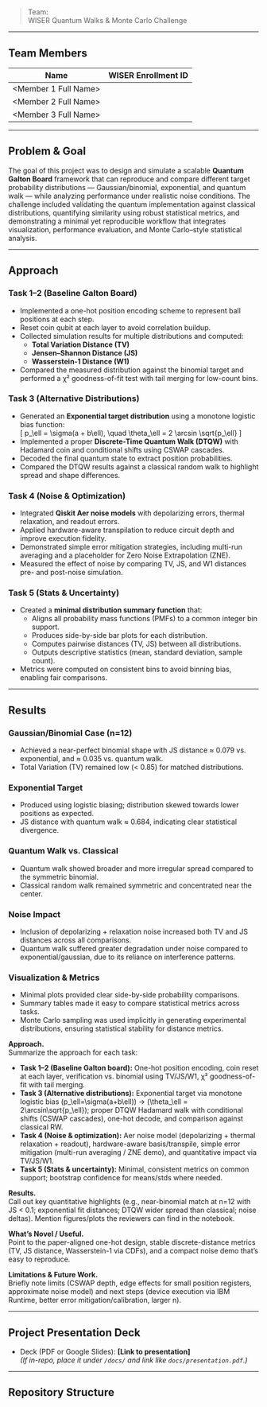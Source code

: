 # <Project Name>

> Team: **<Team Name>**  
> WISER Quantum Walks & Monte Carlo Challenge

---

## Team Members

| Name | WISER Enrollment ID |
|---|---|
| <Member 1 Full Name> | <WISER-XXXX> |
| <Member 2 Full Name> | <WISER-XXXX> |
| <Member 3 Full Name> | <WISER-XXXX> |

---

## Problem & Goal  
The goal of this project was to design and simulate a scalable **Quantum Galton Board** framework that can reproduce and compare different target probability distributions — Gaussian/binomial, exponential, and quantum walk — while analyzing performance under realistic noise conditions. The challenge included validating the quantum implementation against classical distributions, quantifying similarity using robust statistical metrics, and demonstrating a minimal yet reproducible workflow that integrates visualization, performance evaluation, and Monte Carlo–style statistical analysis.  

---

## Approach  

### **Task 1–2 (Baseline Galton Board)**  
- Implemented a one-hot position encoding scheme to represent ball positions at each step.  
- Reset coin qubit at each layer to avoid correlation buildup.  
- Collected simulation results for multiple distributions and computed:
  - **Total Variation Distance (TV)**
  - **Jensen–Shannon Distance (JS)**
  - **Wasserstein-1 Distance (W1)**
- Compared the measured distribution against the binomial target and performed a χ² goodness-of-fit test with tail merging for low-count bins.  

### **Task 3 (Alternative Distributions)**  
- Generated an **Exponential target distribution** using a monotone logistic bias function:  
  \[
  p_\ell = \sigma(a + b\ell), \quad \theta_\ell = 2 \arcsin \sqrt{p_\ell}
  \]  
- Implemented a proper **Discrete-Time Quantum Walk (DTQW)** with Hadamard coin and conditional shifts using CSWAP cascades.  
- Decoded the final quantum state to extract position probabilities.  
- Compared the DTQW results against a classical random walk to highlight spread and shape differences.

### **Task 4 (Noise & Optimization)**  
- Integrated **Qiskit Aer noise models** with depolarizing errors, thermal relaxation, and readout errors.  
- Applied hardware-aware transpilation to reduce circuit depth and improve execution fidelity.  
- Demonstrated simple error mitigation strategies, including multi-run averaging and a placeholder for Zero Noise Extrapolation (ZNE).  
- Measured the effect of noise by comparing TV, JS, and W1 distances pre- and post-noise simulation.

### **Task 5 (Stats & Uncertainty)**  
- Created a **minimal distribution summary function** that:
  - Aligns all probability mass functions (PMFs) to a common integer bin support.
  - Produces side-by-side bar plots for each distribution.
  - Computes pairwise distances (TV, JS) between all distributions.
  - Outputs descriptive statistics (mean, standard deviation, sample count).
- Metrics were computed on consistent bins to avoid binning bias, enabling fair comparisons.

---

## Results  

### **Gaussian/Binomial Case (n=12)**  
- Achieved a near-perfect binomial shape with JS distance ≈ 0.079 vs. exponential, and ≈ 0.035 vs. quantum walk.  
- Total Variation (TV) remained low (< 0.85) for matched distributions.

### **Exponential Target**  
- Produced using logistic biasing; distribution skewed towards lower positions as expected.  
- JS distance with quantum walk ≈ 0.684, indicating clear statistical divergence.

### **Quantum Walk vs. Classical**  
- Quantum walk showed broader and more irregular spread compared to the symmetric binomial.  
- Classical random walk remained symmetric and concentrated near the center.

### **Noise Impact**  
- Inclusion of depolarizing + relaxation noise increased both TV and JS distances across all comparisons.  
- Quantum walk suffered greater degradation under noise compared to exponential/gaussian, due to its reliance on interference patterns.

### **Visualization & Metrics**  
- Minimal plots provided clear side-by-side probability comparisons.  
- Summary tables made it easy to compare statistical metrics across tasks.  
- Monte Carlo sampling was used implicitly in generating experimental distributions, ensuring statistical stability for distance metrics.


**Approach.**  
Summarize the approach for each task:
- **Task 1–2 (Baseline Galton board):** One-hot position encoding, coin reset at each layer, verification vs. binomial using TV/JS/W1, χ² goodness-of-fit with tail merging.
- **Task 3 (Alternative distributions):** Exponential target via monotone logistic bias \(p_\ell=\sigma(a+b\ell)\) → \(\theta_\ell = 2\arcsin\sqrt{p_\ell}\); proper DTQW Hadamard walk with conditional shifts (CSWAP cascades), one-hot decode, and comparison against classical RW.
- **Task 4 (Noise & optimization):** Aer noise model (depolarizing + thermal relaxation + readout), hardware-aware basis/transpile, simple error mitigation (multi-run averaging / ZNE demo), and quantitative impact via TV/JS/W1.
- **Task 5 (Stats & uncertainty):** Minimal, consistent metrics on common support; bootstrap confidence for means/stds where needed.

**Results.**  
Call out key quantitative highlights (e.g., near-binomial match at n=12 with JS < 0.1; exponential fit distances; DTQW wider spread than classical; noise deltas). Mention figures/plots the reviewers can find in the notebook.

**What’s Novel / Useful.**  
Point to the paper-aligned one-hot design, stable discrete-distance metrics (TV, JS distance, Wasserstein-1 via CDFs), and a compact noise demo that’s easy to reproduce.

**Limitations & Future Work.**  
Briefly note limits (CSWAP depth, edge effects for small position registers, approximate noise model) and next steps (device execution via IBM Runtime, better error mitigation/calibration, larger n).

---

## Project Presentation Deck

- Deck (PDF or Google Slides): **[Link to presentation]**  
  *(If in-repo, place it under `/docs/` and link like `docs/presentation.pdf`.)*

---

## Repository Structure

